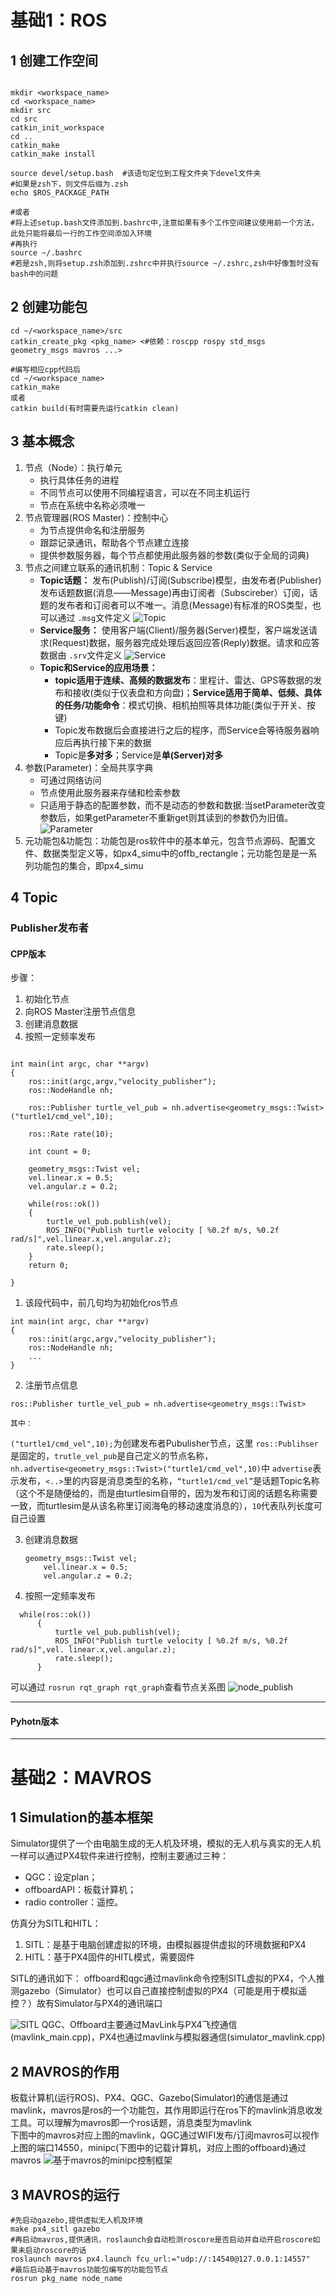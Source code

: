 # 基础1：ROS

## 1 创建工作空间

```

mkdir <workspace_name>
cd <workspace_name>
mkdir src
cd src
catkin_init_workspace
cd ..
catkin_make
catkin_make install

source devel/setup.bash  #该语句定位到工程文件夹下devel文件夹
#如果是zsh下，则文件后缀为.zsh
echo $ROS_PACKAGE_PATH

#或者
#将上述setup.bash文件添加到.bashrc中,注意如果有多个工作空间建议使用前一个方法，此处只能将最后一行的工作空间添加入环境
#再执行
source ~/.bashrc
#若是zsh,则将setup.zsh添加到.zshrc中并执行source ~/.zshrc,zsh中好像暂时没有bash中的问题
```

## 2 创建功能包

```
cd ~/<workspace_name>/src
catkin_create_pkg <pkg_name> <#依赖：roscpp rospy std_msgs geometry_msgs mavros ...>

#编写相应cpp代码后
cd ~/<workspace_name>
catkin_make
或者
catkin build(有时需要先运行catkin clean)
```

## 3 基本概念

1. 节点（Node）：执行单元
   * 执行具体任务的进程
   * 不同节点可以使用不同编程语言，可以在不同主机运行
   * 节点在系统中名称必须唯一
2. 节点管理器(ROS Master)：控制中心
   * 为节点提供命名和注册服务
   * 跟踪记录通讯，帮助各个节点建立连接
   * 提供参数服务器，每个节点都使用此服务器的参数(类似于全局的词典)
3. 节点之间建立联系的通讯机制：Topic & Service
   * **Topic话题：** 发布(Publish)/订阅(Subscribe)模型，由发布者(Publisher)发布话题数据(消息——Message)再由订阅者（Subscireber）订阅，话题的发布者和订阅者可以不唯一。消息(Message)有标准的ROS类型，也可以通过 `.msg`文件定义
     ![Topic](/note/image/UAV/Topic.png)
   * **Service服务：** 使用客户端(Client)/服务器(Server)模型，客户端发送请求(Request)数据，服务器完成处理后返回应答(Reply)数据。请求和应答数据由 `.srv`文件定义
     ![Service](/note/image/UAV/Service.png)
   * **Topic和Service的应用场景：**
     * **topic适用于连续、高频的数据发布**：里程计、雷达、GPS等数据的发布和接收(类似于仪表盘和方向盘)；**Service适用于简单、低频、具体的任务/功能命令**：模式切换、相机拍照等具体功能(类似于开关、按键)
     * Topic发布数据后会直接进行之后的程序，而Service会等待服务器响应后再执行接下来的数据
     * Topic是**多对多**；Service是**单(Server)对多**
4. 参数(Parameter)：全局共享字典
   * 可通过网络访问
   * 节点使用此服务器来存储和检索参数
   * 只适用于静态的配置参数，而不是动态的参数和数据:当setParameter改变参数后，如果getParameter不重新get则其读到的参数仍为旧值。
     ![Parameter](/note/image/UAV/Parameter.png)
5. 元功能包&功能包：功能包是ros软件中的基本单元，包含节点源码、配置文件、数据类型定义等，如px4_simu中的offb_rectangle；元功能包是是一系列功能包的集合，即px4_simu

## 4 Topic

### Publisher发布者

#### CPP版本

步骤：

1. 初始化节点
2. 向ROS Master注册节点信息
3. 创建消息数据
4. 按照一定频率发布

```

int main(int argc, char **argv)
{
    ros::init(argc,argv,"velocity_publisher");
    ros::NodeHandle nh;

    ros::Publisher turtle_vel_pub = nh.advertise<geometry_msgs::Twist>("turtle1/cmd_vel",10);

    ros::Rate rate(10);

    int count = 0;

    geometry_msgs::Twist vel;
    vel.linear.x = 0.5;
    vel.angular.z = 0.2;

    while(ros::ok())
    {
        turtle_vel_pub.publish(vel);
        ROS_INFO("Publish turtle velocity [ %0.2f m/s, %0.2f rad/s]",vel.linear.x,vel.angular.z);
        rate.sleep();
    }
    return 0;

}
```

1. 该段代码中，前几句均为初始化ros节点

```
int main(int argc, char **argv)
{
    ros::init(argc,argv,"velocity_publisher");
    ros::NodeHandle nh;
    ...
}
```

2. 注册节点信息

 `ros::Publisher turtle_vel_pub = nh.advertise<geometry_msgs::Twist>`

`其中：`

`("turtle1/cmd_vel",10);`为创建发布者Pubulisher节点，这里 `ros::Publihser`是固定的，`trutle_vel_pub`是自己定义的节点名称，`nh.advertise<geometry_msgs::Twist>("turtle1/cmd_vel",10)`中 `advertise`表示发布，`<..>`里的内容是消息类型的名称，`“turtle1/cmd_vel”`是话题Topic名称（这个不是随便给的，而是由turtlesim自带的，因为发布和订阅的话题名称需要一致，而turtlesim是从该名称里订阅海龟的移动速度消息的），`10`代表队列长度可自己设置

3. 创建消息数据
   ```
   geometry_msgs::Twist vel;
       vel.linear.x = 0.5;
       vel.angular.z = 0.2;
   ```
4. 按照一定频率发布

```
  while(ros::ok())
      {
          turtle_vel_pub.publish(vel);
          ROS_INFO("Publish turtle velocity [ %0.2f m/s, %0.2f rad/s]",vel. linear.x,vel.angular.z);
          rate.sleep();
      }
```

可以通过 `rosrun rqt_graph rqt_graph`查看节点关系图
![node_publish](/note/image/UAV/node_publisher.png)

---

#### Pyhotn版本

---

# 基础2：MAVROS

## 1 Simulation的基本框架

Simulator提供了一个由电脑生成的无人机及环境，模拟的无人机与真实的无人机一样可以通过PX4软件来进行控制，控制主要通过三种：

* QGC：设定plan；
* offboardAPI：板载计算机；
* radio controller：遥控。

仿真分为SITL和HITL：

1. SITL：是基于电脑创建虚拟的环境，由模拟器提供虚拟的环境数据和PX4
2. HITL：基于PX4固件的HITL模式，需要固件

SITL的通讯如下：
offboard和qgc通过mavlink命令控制SITL虚拟的PX4，个人推测gazebo（Simulator）也可以自己直接控制虚拟的PX4（可能是用于模拟遥控？）故有Simulator与PX4的通讯端口

![SITL](/note/image/UAV/SITL.png)
QGC、Offboard主要通过MavLink与PX4飞控通信(mavlink_main.cpp)，PX4也通过mavlink与模拟器通信(simulator_mavlink.cpp)

## 2 MAVROS的作用

板载计算机(运行ROS)、PX4、QGC、Gazebo(Simulator)的通信是通过mavlink，mavros是ros的一个功能包，其作用即运行在ros下的mavlink消息收发工具。可以理解为mavros即一个ros话题，消息类型为mavlink  
下图中的mavros对应上图的mavlink，QGC通过WIFI发布/订阅mavros可以视作上图的端口14550，minipc(下图中的记载计算机，对应上图的offboard)通过mavros
![基于mavros的minipc控制框架](/note/image/UAV/mavros_contorl.png)

## 3 MAVROS的运行

```
#先启动gazebo,提供虚拟无人机及环境
make px4_sitl gazebo
#再启动mavros,提供通讯，roslaunch会自动检测roscore是否启动并自动开启roscore如果未启动roscore的话
roslaunch mavros px4.launch fcu_url:="udp://:14540@127.0.0.1:14557"
#最后启动基于mavros功能包编写的功能包节点
rosrun pkg_name node_name 
```
